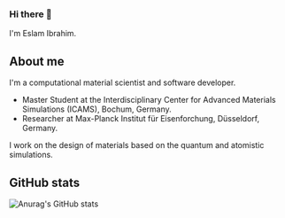 ### Hi there 👋
I'm Eslam Ibrahim.

## About me

I'm a computational material scientist and software developer. 

  * Master Student at the Interdisciplinary Center for Advanced Materials Simulations (ICAMS), Bochum, Germany. 
  * Researcher at Max-Planck Institut für Eisenforchung, Düsseldorf, Germany. 

I work on the design of materials based on the quantum and atomistic simulations.




## GitHub stats
![Anurag's GitHub stats](https://github-readme-stats.vercel.app/api?username=ibrsam&show_icons=true&theme=dark)


<!--
**ibrsam/ibrsam** is a ✨ _special_ ✨ repository because its `README.md` (this file) appears on your GitHub profile.

Here are some ideas to get you started:

- 🔭 I’m currently working on ...
- 🌱 I’m currently learning ...
- 👯 I’m looking to collaborate on ...
- 🤔 I’m looking for help with ...
- 💬 Ask me about ...
- 📫 How to reach me: ...
- 😄 Pronouns: ...
- ⚡ Fun fact: ...
-->
